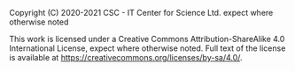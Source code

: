 Copyright (C) 2020-2021  CSC - IT Center for Science Ltd. expect where otherwise noted

This work is licensed under a Creative Commons Attribution-ShareAlike 4.0 International License, expect where otherwise noted.
Full text of the license is available at <https://creativecommons.org/licenses/by-sa/4.0/>.
